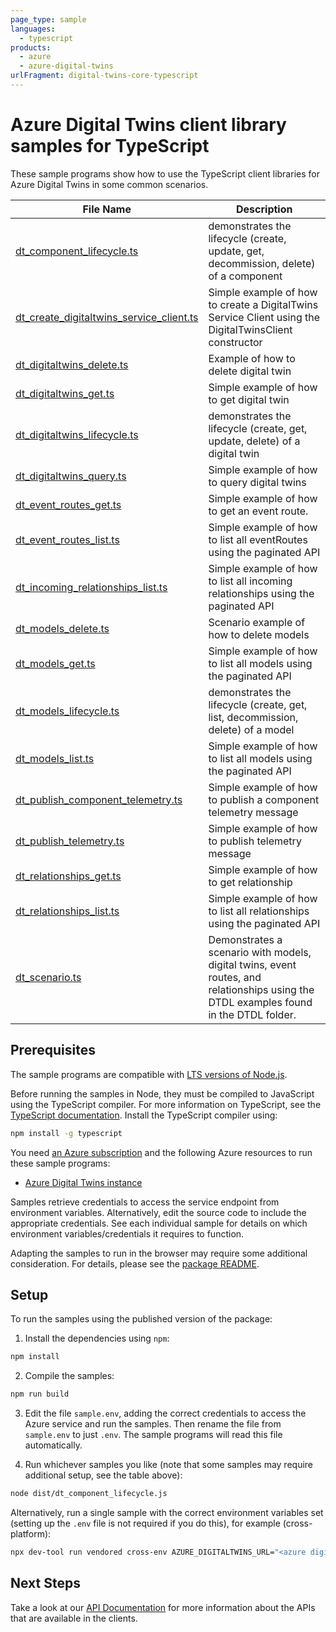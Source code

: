 ```yaml
---
page_type: sample
languages:
  - typescript
products:
  - azure
  - azure-digital-twins
urlFragment: digital-twins-core-typescript
---
```


# Azure Digital Twins client library samples for TypeScript

These sample programs show how to use the TypeScript client libraries for Azure Digital Twins in some common scenarios.

| **File Name**                                                                     | **Description**                                                                                                                       |
| --------------------------------------------------------------------------------- | ------------------------------------------------------------------------------------------------------------------------------------- |
| [dt_component_lifecycle.ts][dt_component_lifecycle]                               | demonstrates the lifecycle (create, update, get, decommission, delete) of a component                                                 |
| [dt_create_digitaltwins_service_client.ts][dt_create_digitaltwins_service_client] | Simple example of how to create a DigitalTwins Service Client using the DigitalTwinsClient constructor                                |
| [dt_digitaltwins_delete.ts][dt_digitaltwins_delete]                               | Example of how to delete digital twin                                                                                                 |
| [dt_digitaltwins_get.ts][dt_digitaltwins_get]                                     | Simple example of how to get digital twin                                                                                             |
| [dt_digitaltwins_lifecycle.ts][dt_digitaltwins_lifecycle]                         | demonstrates the lifecycle (create, get, update, delete) of a digital twin                                                            |
| [dt_digitaltwins_query.ts][dt_digitaltwins_query]                                 | Simple example of how to query digital twins                                                                                          |
| [dt_event_routes_get.ts][dt_event_routes_get]                                     | Simple example of how to get an event route.                                                                                          |
| [dt_event_routes_list.ts][dt_event_routes_list]                                   | Simple example of how to list all eventRoutes using the paginated API                                                                 |
| [dt_incoming_relationships_list.ts][dt_incoming_relationships_list]               | Simple example of how to list all incoming relationships using the paginated API                                                      |
| [dt_models_delete.ts][dt_models_delete]                                           | Scenario example of how to delete models                                                                                              |
| [dt_models_get.ts][dt_models_get]                                                 | Simple example of how to list all models using the paginated API                                                                      |
| [dt_models_lifecycle.ts][dt_models_lifecycle]                                     | demonstrates the lifecycle (create, get, list, decommission, delete) of a model                                                       |
| [dt_models_list.ts][dt_models_list]                                               | Simple example of how to list all models using the paginated API                                                                      |
| [dt_publish_component_telemetry.ts][dt_publish_component_telemetry]               | Simple example of how to publish a component telemetry message                                                                        |
| [dt_publish_telemetry.ts][dt_publish_telemetry]                                   | Simple example of how to publish telemetry message                                                                                    |
| [dt_relationships_get.ts][dt_relationships_get]                                   | Simple example of how to get relationship                                                                                             |
| [dt_relationships_list.ts][dt_relationships_list]                                 | Simple example of how to list all relationships using the paginated API                                                               |
| [dt_scenario.ts][dt_scenario]                                                     | Demonstrates a scenario with models, digital twins, event routes, and relationships using the DTDL examples found in the DTDL folder. |

## Prerequisites

The sample programs are compatible with [LTS versions of Node.js](https://github.com/nodejs/release#release-schedule).

Before running the samples in Node, they must be compiled to JavaScript using the TypeScript compiler. For more information on TypeScript, see the [TypeScript documentation][typescript]. Install the TypeScript compiler using:

```bash
npm install -g typescript
```

You need [an Azure subscription][freesub] and the following Azure resources to run these sample programs:

- [Azure Digital Twins instance][createinstance_azuredigitaltwinsinstance]

Samples retrieve credentials to access the service endpoint from environment variables. Alternatively, edit the source code to include the appropriate credentials. See each individual sample for details on which environment variables/credentials it requires to function.

Adapting the samples to run in the browser may require some additional consideration. For details, please see the [package README][package].

## Setup

To run the samples using the published version of the package:

1. Install the dependencies using `npm`:

```bash
npm install
```

2. Compile the samples:

```bash
npm run build
```

3. Edit the file `sample.env`, adding the correct credentials to access the Azure service and run the samples. Then rename the file from `sample.env` to just `.env`. The sample programs will read this file automatically.

4. Run whichever samples you like (note that some samples may require additional setup, see the table above):

```bash
node dist/dt_component_lifecycle.js
```

Alternatively, run a single sample with the correct environment variables set (setting up the `.env` file is not required if you do this), for example (cross-platform):

```bash
npx dev-tool run vendored cross-env AZURE_DIGITALTWINS_URL="<azure digitaltwins url>" node dist/dt_component_lifecycle.js
```

## Next Steps

Take a look at our [API Documentation][apiref] for more information about the APIs that are available in the clients.

[dt_component_lifecycle]: https://github.com/Azure/azure-sdk-for-js/blob/main/sdk/digitaltwins/digital-twins-core/samples/v2/typescript/src/dt_component_lifecycle.ts
[dt_create_digitaltwins_service_client]: https://github.com/Azure/azure-sdk-for-js/blob/main/sdk/digitaltwins/digital-twins-core/samples/v2/typescript/src/dt_create_digitaltwins_service_client.ts
[dt_digitaltwins_delete]: https://github.com/Azure/azure-sdk-for-js/blob/main/sdk/digitaltwins/digital-twins-core/samples/v2/typescript/src/dt_digitaltwins_delete.ts
[dt_digitaltwins_get]: https://github.com/Azure/azure-sdk-for-js/blob/main/sdk/digitaltwins/digital-twins-core/samples/v2/typescript/src/dt_digitaltwins_get.ts
[dt_digitaltwins_lifecycle]: https://github.com/Azure/azure-sdk-for-js/blob/main/sdk/digitaltwins/digital-twins-core/samples/v2/typescript/src/dt_digitaltwins_lifecycle.ts
[dt_digitaltwins_query]: https://github.com/Azure/azure-sdk-for-js/blob/main/sdk/digitaltwins/digital-twins-core/samples/v2/typescript/src/dt_digitaltwins_query.ts
[dt_event_routes_get]: https://github.com/Azure/azure-sdk-for-js/blob/main/sdk/digitaltwins/digital-twins-core/samples/v2/typescript/src/dt_event_routes_get.ts
[dt_event_routes_list]: https://github.com/Azure/azure-sdk-for-js/blob/main/sdk/digitaltwins/digital-twins-core/samples/v2/typescript/src/dt_event_routes_list.ts
[dt_incoming_relationships_list]: https://github.com/Azure/azure-sdk-for-js/blob/main/sdk/digitaltwins/digital-twins-core/samples/v2/typescript/src/dt_incoming_relationships_list.ts
[dt_models_delete]: https://github.com/Azure/azure-sdk-for-js/blob/main/sdk/digitaltwins/digital-twins-core/samples/v2/typescript/src/dt_models_delete.ts
[dt_models_get]: https://github.com/Azure/azure-sdk-for-js/blob/main/sdk/digitaltwins/digital-twins-core/samples/v2/typescript/src/dt_models_get.ts
[dt_models_lifecycle]: https://github.com/Azure/azure-sdk-for-js/blob/main/sdk/digitaltwins/digital-twins-core/samples/v2/typescript/src/dt_models_lifecycle.ts
[dt_models_list]: https://github.com/Azure/azure-sdk-for-js/blob/main/sdk/digitaltwins/digital-twins-core/samples/v2/typescript/src/dt_models_list.ts
[dt_publish_component_telemetry]: https://github.com/Azure/azure-sdk-for-js/blob/main/sdk/digitaltwins/digital-twins-core/samples/v2/typescript/src/dt_publish_component_telemetry.ts
[dt_publish_telemetry]: https://github.com/Azure/azure-sdk-for-js/blob/main/sdk/digitaltwins/digital-twins-core/samples/v2/typescript/src/dt_publish_telemetry.ts
[dt_relationships_get]: https://github.com/Azure/azure-sdk-for-js/blob/main/sdk/digitaltwins/digital-twins-core/samples/v2/typescript/src/dt_relationships_get.ts
[dt_relationships_list]: https://github.com/Azure/azure-sdk-for-js/blob/main/sdk/digitaltwins/digital-twins-core/samples/v2/typescript/src/dt_relationships_list.ts
[dt_scenario]: https://github.com/Azure/azure-sdk-for-js/blob/main/sdk/digitaltwins/digital-twins-core/samples/v2/typescript/src/dt_scenario.ts
[apiref]: https://docs.microsoft.com/javascript/api/@azure/digital-twins-core
[freesub]: https://azure.microsoft.com/free/
[createinstance_azuredigitaltwinsinstance]: https://docs.microsoft.com/azure/digital-twins/how-to-set-up-instance-portal
[package]: https://github.com/Azure/azure-sdk-for-js/tree/main/sdk/digitaltwins/digital-twins-core/README.md
[typescript]: https://www.typescriptlang.org/docs/home.html
